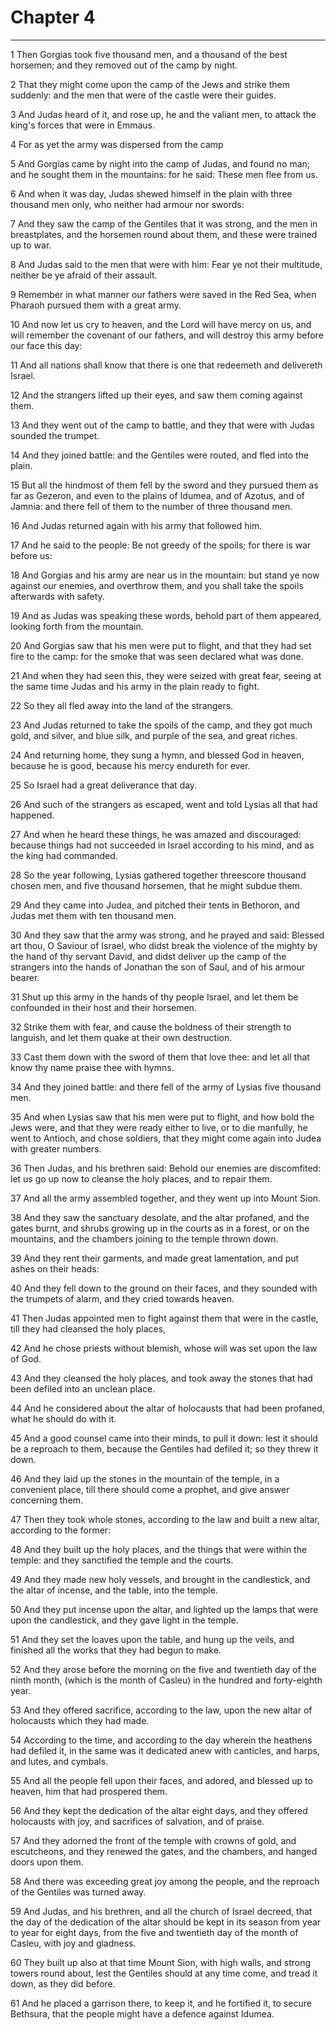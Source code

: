 # Chapter 4

***

1 Then Gorgias took five thousand men, and a thousand of the best horsemen; and they removed out of the camp by night.

2 That they might come upon the camp of the Jews and strike them suddenly: and the men that were of the castle were their guides.

3 And Judas heard of it, and rose up, he and the valiant men, to attack the king's forces that were in Emmaus.

4 For as yet the army was dispersed from the camp

5 And Gorgias came by night into the camp of Judas, and found no man; and he sought them in the mountains: for he said: These men flee from us.

6 And when it was day, Judas shewed himself in the plain with three thousand men only, who neither had armour nor swords:

7 And they saw the camp of the Gentiles that it was strong, and the men in breastplates, and the horsemen round about them, and these were trained up to war.

8 And Judas said to the men that were with him: Fear ye not their multitude, neither be ye afraid of their assault.

9 Remember in what manner our fathers were saved in the Red Sea, when Pharaoh pursued them with a great army.

10 And now let us cry to heaven, and the Lord will have mercy on us, and will remember the covenant of our fathers, and will destroy this army before our face this day:

11 And all nations shall know that there is one that redeemeth and delivereth Israel.

12 And the strangers lifted up their eyes, and saw them coming against them.

13 And they went out of the camp to battle, and they that were with Judas sounded the trumpet.

14 And they joined battle: and the Gentiles were routed, and fled into the plain.

15 But all the hindmost of them fell by the sword and they pursued them as far as Gezeron, and even to the plains of Idumea, and of Azotus, and of Jamnia: and there fell of them to the number of three thousand men.

16 And Judas returned again with his army that followed him.

17 And he said to the people: Be not greedy of the spoils; for there is war before us:

18 And Gorgias and his army are near us in the mountain: but stand ye now against our enemies, and overthrow them, and you shall take the spoils afterwards with safety.

19 And as Judas was speaking these words, behold part of them appeared, looking forth from the mountain.

20 And Gorgias saw that his men were put to flight, and that they had set fire to the camp: for the smoke that was seen declared what was done.

21 And when they had seen this, they were seized with great fear, seeing at the same time Judas and his army in the plain ready to fight.

22 So they all fled away into the land of the strangers.

23 And Judas returned to take the spoils of the camp, and they got much gold, and silver, and blue silk, and purple of the sea, and great riches.

24 And returning home, they sung a hymn, and blessed God in heaven, because he is good, because his mercy endureth for ever.

25 So Israel had a great deliverance that day.

26 And such of the strangers as escaped, went and told Lysias all that had happened.

27 And when he heard these things, he was amazed and discouraged: because things had not succeeded in Israel according to his mind, and as the king had commanded.

28 So the year following, Lysias gathered together threescore thousand chosen men, and five thousand horsemen, that he might subdue them.

29 And they came into Judea, and pitched their tents in Bethoron, and Judas met them with ten thousand men.

30 And they saw that the army was strong, and he prayed and said: Blessed art thou, O Saviour of Israel, who didst break the violence of the mighty by the hand of thy servant David, and didst deliver up the camp of the strangers into the hands of Jonathan the son of Saul, and of his armour bearer.

31 Shut up this army in the hands of thy people Israel, and let them be confounded in their host and their horsemen.

32 Strike them with fear, and cause the boldness of their strength to languish, and let them quake at their own destruction.

33 Cast them down with the sword of them that love thee: and let all that know thy name praise thee with hymns.

34 And they joined battle: and there fell of the army of Lysias five thousand men.

35 And when Lysias saw that his men were put to flight, and how bold the Jews were, and that they were ready either to live, or to die manfully, he went to Antioch, and chose soldiers, that they might come again into Judea with greater numbers.

36 Then Judas, and his brethren said: Behold our enemies are discomfited: let us go up now to cleanse the holy places, and to repair them.

37 And all the army assembled together, and they went up into Mount Sion.

38 And they saw the sanctuary desolate, and the altar profaned, and the gates burnt, and shrubs growing up in the courts as in a forest, or on the mountains, and the chambers joining to the temple thrown down.

39 And they rent their garments, and made great lamentation, and put ashes on their heads:

40 And they fell down to the ground on their faces, and they sounded with the trumpets of alarm, and they cried towards heaven.

41 Then Judas appointed men to fight against them that were in the castle, till they had cleansed the holy places,

42 And he chose priests without blemish, whose will was set upon the law of God.

43 And they cleansed the holy places, and took away the stones that had been defiled into an unclean place.

44 And he considered about the altar of holocausts that had been profaned, what he should do with it.

45 And a good counsel came into their minds, to pull it down: lest it should be a reproach to them, because the Gentiles had defiled it; so they threw it down.

46 And they laid up the stones in the mountain of the temple, in a convenient place, till there should come a prophet, and give answer concerning them.

47 Then they took whole stones, according to the law and built a new altar, according to the former:

48 And they built up the holy places, and the things that were within the temple: and they sanctified the temple and the courts.

49 And they made new holy vessels, and brought in the candlestick, and the altar of incense, and the table, into the temple.

50 And they put incense upon the altar, and lighted up the lamps that were upon the candlestick, and they gave light in the temple.

51 And they set the loaves upon the table, and hung up the veils, and finished all the works that they had begun to make.

52 And they arose before the morning on the five and twentieth day of the ninth month, (which is the month of Casleu) in the hundred and forty-eighth year.

53 And they offered sacrifice, according to the law, upon the new altar of holocausts which they had made.

54 According to the time, and according to the day wherein the heathens had defiled it, in the same was it dedicated anew with canticles, and harps, and lutes, and cymbals.

55 And all the people fell upon their faces, and adored, and blessed up to heaven, him that had prospered them.

56 And they kept the dedication of the altar eight days, and they offered holocausts with joy, and sacrifices of salvation, and of praise.

57 And they adorned the front of the temple with crowns of gold, and escutcheons, and they renewed the gates, and the chambers, and hanged doors upon them.

58 And there was exceeding great joy among the people, and the reproach of the Gentiles was turned away.

59 And Judas, and his brethren, and all the church of Israel decreed, that the day of the dedication of the altar should be kept in its season from year to year for eight days, from the five and twentieth day of the month of Casleu, with joy and gladness.

60 They built up also at that time Mount Sion, with high walls, and strong towers round about, lest the Gentiles should at any time come, and tread it down, as they did before.

61 And he placed a garrison there, to keep it, and he fortified it, to secure Bethsura, that the people might have a defence against Idumea.

